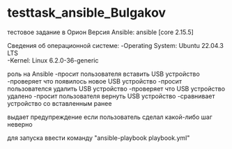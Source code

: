 # testtask_ansible_Bulgakov

тестовое задание в Орион
Версия Ansible: ansible [core 2.15.5]

Сведения об операционной системе:
 -Operating System: Ubuntu 22.04.3 LTS                
 -Kernel: Linux 6.2.0-36-generic


роль на Ansible 
 -просит пользователя вставить USB устройство
 -проверяет что появилось новое USB устройство
 -просит пользователся удалить USB устройство
 -проверяет что USB устройство удалено
 -просит пользователя вернуть USB устройство
 -сравнивает устройство со вставленным ранее
 
 
выдает предупреждение если пользователь сделал какой-либо шаг неверно

для запуска ввести команду "ansible-playbook playbook.yml"
